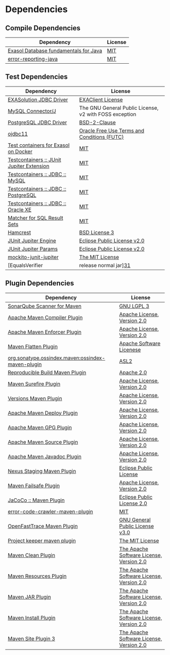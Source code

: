 <!-- @formatter:off -->
# Dependencies

## Compile Dependencies

| Dependency                                 | License  |
| ------------------------------------------ | -------- |
| [Exasol Database fundamentals for Java][0] | [MIT][1] |
| [error-reporting-java][2]                  | [MIT][1] |

## Test Dependencies

| Dependency                                      | License                                                |
| ----------------------------------------------- | ------------------------------------------------------ |
| [EXASolution JDBC Driver][4]                    | [EXAClient License][5]                                 |
| [MySQL Connector/J][6]                          | The GNU General Public License, v2 with FOSS exception |
| [PostgreSQL JDBC Driver][7]                     | [BSD-2-Clause][8]                                      |
| [ojdbc11][9]                                    | [Oracle Free Use Terms and Conditions (FUTC)][10]      |
| [Test containers for Exasol on Docker][11]      | [MIT][1]                                               |
| [Testcontainers :: JUnit Jupiter Extension][13] | [MIT][14]                                              |
| [Testcontainers :: JDBC :: MySQL][13]           | [MIT][14]                                              |
| [Testcontainers :: JDBC :: PostgreSQL][13]      | [MIT][14]                                              |
| [Testcontainers :: JDBC :: Oracle XE][13]       | [MIT][14]                                              |
| [Matcher for SQL Result Sets][21]               | [MIT][1]                                               |
| [Hamcrest][23]                                  | [BSD License 3][24]                                    |
| [JUnit Jupiter Engine][25]                      | [Eclipse Public License v2.0][26]                      |
| [JUnit Jupiter Params][25]                      | [Eclipse Public License v2.0][26]                      |
| [mockito-junit-jupiter][29]                     | [The MIT License][30]                                  |
| [EqualsVerifier | release normal jar][31]       | [Apache License, Version 2.0][32]                      |

## Plugin Dependencies

| Dependency                                              | License                                        |
| ------------------------------------------------------- | ---------------------------------------------- |
| [SonarQube Scanner for Maven][33]                       | [GNU LGPL 3][34]                               |
| [Apache Maven Compiler Plugin][35]                      | [Apache License, Version 2.0][32]              |
| [Apache Maven Enforcer Plugin][37]                      | [Apache License, Version 2.0][32]              |
| [Maven Flatten Plugin][39]                              | [Apache Software Licenese][40]                 |
| [org.sonatype.ossindex.maven:ossindex-maven-plugin][41] | [ASL2][40]                                     |
| [Reproducible Build Maven Plugin][43]                   | [Apache 2.0][40]                               |
| [Maven Surefire Plugin][45]                             | [Apache License, Version 2.0][32]              |
| [Versions Maven Plugin][47]                             | [Apache License, Version 2.0][32]              |
| [Apache Maven Deploy Plugin][49]                        | [Apache License, Version 2.0][32]              |
| [Apache Maven GPG Plugin][51]                           | [Apache License, Version 2.0][32]              |
| [Apache Maven Source Plugin][53]                        | [Apache License, Version 2.0][32]              |
| [Apache Maven Javadoc Plugin][55]                       | [Apache License, Version 2.0][32]              |
| [Nexus Staging Maven Plugin][57]                        | [Eclipse Public License][58]                   |
| [Maven Failsafe Plugin][59]                             | [Apache License, Version 2.0][32]              |
| [JaCoCo :: Maven Plugin][61]                            | [Eclipse Public License 2.0][62]               |
| [error-code-crawler-maven-plugin][63]                   | [MIT][1]                                       |
| [OpenFastTrace Maven Plugin][65]                        | [GNU General Public License v3.0][66]          |
| [Project keeper maven plugin][67]                       | [The MIT License][68]                          |
| [Maven Clean Plugin][69]                                | [The Apache Software License, Version 2.0][40] |
| [Maven Resources Plugin][71]                            | [The Apache Software License, Version 2.0][40] |
| [Maven JAR Plugin][73]                                  | [The Apache Software License, Version 2.0][40] |
| [Maven Install Plugin][75]                              | [The Apache Software License, Version 2.0][40] |
| [Maven Site Plugin 3][77]                               | [The Apache Software License, Version 2.0][40] |

[2]: https://github.com/exasol/error-reporting-java
[40]: http://www.apache.org/licenses/LICENSE-2.0.txt
[45]: https://maven.apache.org/surefire/maven-surefire-plugin/
[5]: https://www.exasol.com/support/secure/attachment/155343/EXASOL_SDK-7.0.11.tar.gz
[8]: https://jdbc.postgresql.org/about/license.html
[69]: http://maven.apache.org/plugins/maven-clean-plugin/
[10]: https://www.oracle.com/downloads/licenses/oracle-free-license.html
[1]: https://opensource.org/licenses/MIT
[29]: https://github.com/mockito/mockito
[47]: http://www.mojohaus.org/versions-maven-plugin/
[67]: https://github.com/exasol/project-keeper/
[24]: http://opensource.org/licenses/BSD-3-Clause
[35]: https://maven.apache.org/plugins/maven-compiler-plugin/
[65]: https://github.com/itsallcode/openfasttrace-maven-plugin
[62]: https://www.eclipse.org/legal/epl-2.0/
[49]: https://maven.apache.org/plugins/maven-deploy-plugin/
[34]: http://www.gnu.org/licenses/lgpl.txt
[61]: https://www.jacoco.org/jacoco/trunk/doc/maven.html
[30]: https://github.com/mockito/mockito/blob/main/LICENSE
[21]: https://github.com/exasol/hamcrest-resultset-matcher
[43]: http://zlika.github.io/reproducible-build-maven-plugin
[33]: http://sonarsource.github.io/sonar-scanner-maven/
[6]: http://dev.mysql.com/doc/connector-j/en/
[25]: https://junit.org/junit5/
[53]: https://maven.apache.org/plugins/maven-source-plugin/
[23]: http://hamcrest.org/JavaHamcrest/
[71]: http://maven.apache.org/plugins/maven-resources-plugin/
[9]: https://www.oracle.com/database/technologies/maven-central-guide.html
[0]: https://github.com/exasol/db-fundamentals-java
[7]: https://jdbc.postgresql.org
[57]: http://www.sonatype.com/public-parent/nexus-maven-plugins/nexus-staging/nexus-staging-maven-plugin/
[59]: https://maven.apache.org/surefire/maven-failsafe-plugin/
[14]: http://opensource.org/licenses/MIT
[58]: http://www.eclipse.org/legal/epl-v10.html
[11]: https://github.com/exasol/exasol-testcontainers
[68]: https://github.com/exasol/project-keeper/blob/main/LICENSE
[66]: https://www.gnu.org/licenses/gpl-3.0.html
[73]: http://maven.apache.org/plugins/maven-jar-plugin/
[32]: https://www.apache.org/licenses/LICENSE-2.0.txt
[31]: https://www.jqno.nl/equalsverifier
[37]: https://maven.apache.org/enforcer/maven-enforcer-plugin/
[4]: http://www.exasol.com
[26]: https://www.eclipse.org/legal/epl-v20.html
[39]: https://www.mojohaus.org/flatten-maven-plugin
[75]: http://maven.apache.org/plugins/maven-install-plugin/
[41]: https://sonatype.github.io/ossindex-maven/maven-plugin/
[51]: https://maven.apache.org/plugins/maven-gpg-plugin/
[13]: https://testcontainers.org
[77]: http://maven.apache.org/plugins/maven-site-plugin/
[55]: https://maven.apache.org/plugins/maven-javadoc-plugin/
[63]: https://github.com/exasol/error-code-crawler-maven-plugin
